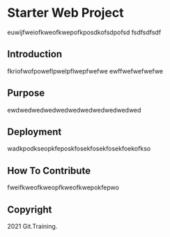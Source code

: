 # Starter Web Project
euwijfweiofkweofkwepofkposdkofsdpofsd
fsdfsdfsdf

## Introduction
fkriofwofpoweflpwelpflwepfwefwe
ewffwefwefwefwe

## Purpose
ewdwedwedwedwedwedwedwedwedwedwed

## Deployment
wadkpodkseopkfeposkfosekfosekfosekfoekofkso

## How To Contribute

fweifkweofkweopfkweofkwepokfepwo

## Copyright

2021 Git.Training.